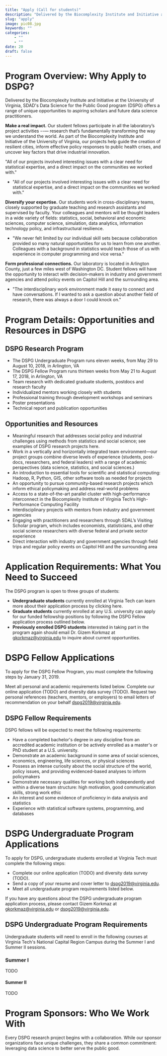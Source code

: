 ```yaml
---
title: "Apply (Call for students)"
description: "Delivered by the Biocomplexity Institute and Initiative at the University of Virginia, SDAD’s Data Science for the Public Good program (DSPG) offers a range of unique opportunities to aspiring scholars and future data science practitioners."
slug: "apply"
image: pic08.jpg
keywords: ""
categories: 
    - ""
    - ""
date: 20
draft: false
---
```


# Program Overview: Why Apply to DSPG?

Delivered by the Biocomplexity Institute and Initiative at the University of Virginia, SDAD's Data Science for the Public Good program (DSPG) offers a range of unique opportunities to aspiring scholars and future data science practitioners.

**Make a real impact.** Our student fellows participate in all the laboratory’s project activities --— research that’s fundamentally transforming the way we understand the world. As part of the Biocomplexity Institute and Initiative of the University of Virginia, our projects help guide the creation of resilient cities, inform effective policy responses to public health crises, and uncover key factors that drive industrial innovation.

"All of our projects involved interesting issues with a clear need for statistical expertise, and a direct impact on the communities we worked with."

- "All of our projects involved interesting issues with a clear need for statistical expertise, and a direct impact on the communities we worked with."

**Diversify your expertise.** Our students work in cross-disciplinary teams, closely supported by graduate teaching and research assistants and supervised by faculty. Your colleagues and mentors will be thought leaders in a wide variety of fields: statistics, social, behavioral and economic sciences, computer science, simulation, data analytics, information technology policy, and infrastructural resilience.

- "We never felt limited by our individual skill sets because collaboration provided so many natural opportunities for us to learn from one another. Colleagues with a background in statistics would teach those of us with experience in computer programming and vice versa."

**Form professional connections.** Our laboratory is located in Arlington County, just a few miles west of Washington DC. Student fellows will have the opportunity to interact with decision-makers in industry and government agencies and attend policy events on Capitol Hill and the surrounding area.

- "The interdisciplinary work environment made it easy to connect and have conversations. If I wanted to ask a question about another field of research, there was always a door I could knock on."

# Program Details: Opportunities and Resources in DSPG

## DSPG Research Program

- The DSPG Undergraduate Program runs eleven weeks, from May 29 to August 10, 2018, in Arlington, VA
- The DSPG Fellow Program runs thirteen weeks from May 21 to August 17, 2018, in Arlington, VA
- Team research with dedicated graduate students, postdocs and research faculty
- Individualized mentors working closely with students
- Professional training through development workshops and seminars
- Poster presentations
- Technical report and publication opportunities

## Opportunities and Resources

- Meaningful research that addresses social policy and industrial challenges using methods from statistics and social science; see examples of DSPG research projects here.
- Work in a vertically and horizontally integrated team environment—our project groups combine diverse levels of experience (students, post-docs, researchers, and federal leaders) with a range of academic perspectives (data science, statistics, and social sciences.)
- An introduction to essential tools for scientific and statistical computing: Hadoop, R, Python, GIS, other software tools as needed for projects
- An opportunity to pursue community-based research projects which inform ethical policymaking and address real-world problems
- Access to a state-of-the-art parallel cluster with high-performance interconnect in the Biocomplexity Institute of Virginia Tech’s High-Performance Computing Facility
- Interdisciplinary projects with mentors from industry and government agencies
- Engaging with practitioners and researchers through SDAL’s Visiting Scholar program, which includes economists, statisticians, and other social science researchers with diverse federal and private sector experience
- Direct interaction with industry and government agencies through field trips and regular policy events on Capitol Hill and the surrounding area

# Application Requirements: What You Need to Succeed

The DSPG program is open to three groups of students:

- **Undergraduate students** currently enrolled at Virginia Tech can learn more about their application process by clicking here.
- **Graduate students** currently enrolled at any U.S. university can apply for our funded fellowship positions by following the DSPG Fellow application process outlined below.
- **Previously enrolled DSPG students** interested in taking part in the program again should email Dr. Gizem Korkmaz at gkorkmaz@virginia.edu to inquire about current opportunities.

# DSPG Fellow Applications

To apply for the DSPG Fellow Program, you must complete the following steps by January 31, 2019.

Meet all personal and academic requirements listed below.
Complete our online application (TODO) and diversity data survey (TODO).
Request two personal references (teachers, mentors, or employers) to email letters of recommendation on your behalf dspg2019@virginia.edu.

## DSPG Fellow Requirements

DSPG fellows will be expected to meet the following requirements:

- Have a completed bachelor's degree in any discipline from an accredited academic institution or be actively enrolled as a master's or PhD student at a U.S. university. 
- Demonstrate an academic background in some area of social sciences, economics, engineering, life sciences, or physical sciences
- Possess an intense curiosity about the social structure of the world, policy issues, and providing evidenced-based analyses to inform policymakers
- Demonstrate necessary qualities for working both independently and within a diverse team structure: high motivation, good communication skills, strong work ethic
- An interest and some evidence of proficiency in data analysis and statistics
- Experience with statistical software systems, programming, and databases

# DSPG Undergraduate Program Applications

To apply for DSPG, undergraduate students enrolled at Virginia Tech must complete the following steps:

- Complete our online application (TODO) and diversity data survey (TODO).
- Send a copy of your resume and cover letter to  dspg2019@virginia.edu. 
- Meet all undergraduate program requirements listed below.

If you have any questions about the DSPG undergraduate program application process, please contact Gizem Korkmaz at gkorkmaz@virginia.edu or dspg2019@virginia.edu.

## DSPG Undergraduate Program Requirements

Undergraduate students will need to enroll in the following courses at Virginia Tech's National Capital Region Campus during the Summer I and Summer II sessions. 

### Summer I

TODO

#### Summer II

TODO

# Program Sponsors: Who We Work With

Every DSPG research project begins with a collaboration. While our sponsor organizations face unique challenges, they share a common commitment: leveraging data science to better serve the public good.

